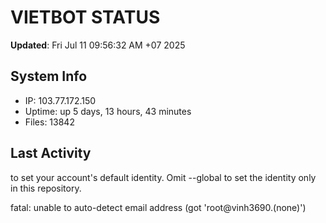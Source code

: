 # VIETBOT STATUS
**Updated**: Fri Jul 11 09:56:32 AM +07 2025

## System Info
- IP: 103.77.172.150
- Uptime: up 5 days, 13 hours, 43 minutes
- Files: 13842

## Last Activity

to set your account's default identity.
Omit --global to set the identity only in this repository.

fatal: unable to auto-detect email address (got 'root@vinh3690.(none)')
